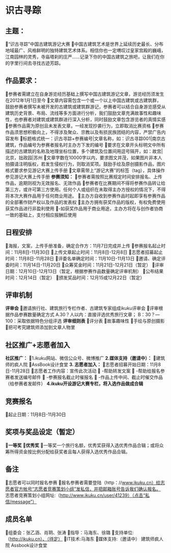 # 识古寻踪
## 主题：
“识古寻踪”中国古建筑游记大赛
中国古建筑艺术是世界上延续历史最长、分布地域最广、风格鲜明的独特建筑艺术体系。相信你也一定喟叹过皇家宫殿的巍峨，江南园林的灵秀，寺庙塔刹的庄严……记录下你的中国古建筑之旅吧，让我们在你的字里行间去寻找古迹芳踪。
## 作品要求：
参赛者需建立在自身游览经历基础上撰写中国古建筑游记文章，游览经历须发生在2012年1月1日至今
文章内容需包含一个或一个以上中国古建筑或古建筑群，鼓励参赛者撰写未被开发的古建筑或建筑群游记，参赛者可以结合自身游览感受从建筑历史背景、布局、流线等多方面进行分析，我们鼓励文章充满故事性和趣味性，也参赛者对建筑或建筑群进行深入分析，同时鼓励文章包含游览者的真情实感
参赛作品需为原创且未发表文章，一经发现抄袭行为，立即取消比赛资格
参赛作品须思想积极向上，不得涉及聚众、宗教以及有损民族团结的内容，严禁广告内容发布
标题格式统一：识古寻踪+参赛编号|文章名称，如：识古寻踪001|南京古建筑，作品编号为参赛者报名时主办方下发的编号
要求在文章开头标明文中所有描述的古建筑的名称及地理坐标位置，多个建筑及位置间用逗号隔开，如：故宫|北京，拙政园|苏州
文章字数在10000字以内，要求图文并茂，如果图片非本人拍摄请注明版权，若发生侵权行为，则取消奖项。鼓励手绘及原创摄影作品，图片格式要求参见游记大赛上传手册
文章需带上“游记大赛”的标签（tag），具体操作参见游记大赛上传手册
**参赛须知：** 
参赛者需按照比赛规定时间安排报名、上传作品，逾期则视为无效报名、无效作品
参赛者在比赛期间不得将参赛作品转让给第三方，或许可第三方使用。任何个人或组织在未取得主办方授权的情况下，不得将本次大赛作品用于任何商业用途。
主办方自收到参赛作品时起即享有参赛作品的全部著作财产权以及作品的发表权
主办方拥有获奖作品的版权，有权免费使用获奖作品进行非盈利使用
-如获奖作品用于商业用途，主办方将在与创作者协商一致的基础上，支付相应报酬后使用
## 日程安排
海报，文案，上传手册准备，确定合作方：11月7日完成并上传
参赛报名起止时间：11月8日-11月30日
上传文章起止时间：11月8日-12月8日
志愿者招募起止时间：11月8日-11月28日
评委名单确定时间：11月10日-11月13日
邀请、确定评委时间：11月14日-11月20日
众筹奖金时间：11月21日-12月21日（暂定）
评审日期：12月10日-12月13日（暂定，根据参赛作品数量确定评审机制）
公布结果时间：12月14日（暂定）
颁发奖品时间：12月15或12月22日（暂定）
## 评审机制
**评审会**
邀请旅行社、建筑旅行专栏作者、古建筑专家组成ikuku评审会
评审根据作品参赛数量确定方式   A.30？人以内：直接评选优秀旅行文章； B：30？—100：采取依据特色分组评选
**评审细则表**
评分表
故事趣味性
手绘与原创摄影
把可考究建筑师添加到文章人物里
## 社区推广+志愿者加入
**社区推广：**
1.ikuku网站、微信公众号、微博推广
**2.媒体支持（邀请中）：**
建筑师的疯人院
AssBook设计食堂
**3. 志愿者加入：**
志愿者招募开始日期：11月8日-11月28日
志愿者工作内容：宣传此次活动
           -帮助转发文案
           -帮助给报名参赛者发送编号邮件
           -参赛报名截止时催报名
           -作品上传中间、截止时催交作品（给参赛者发邮件）
**4.ikuku开设游记大赛专栏，将入选作品做成合辑**
## 竞赛报名
起止日期：11月8日-11月30日
## 奖项与奖品设定（暂定）
**一等奖**
**优秀奖**
一等奖一个旅行名额，优秀奖获得入选优秀作品合辑；或将众筹所得资金按比例分配给获奖者且每人获得入选优秀作品合辑。
## 备注
志愿者可以同时报名参赛
报名参赛者需要登陆（http：//www.ikuku.cn）给志愿者官方帐号“志愿者竞赛策划小组”发私信，并把邮箱账号告诉我们确认报名。 志愿者竞赛策划小组网址:（http://www.ikuku.cn/user/41239）（点击“私信/message”）
## 成员名单
组委会：张乙涵、肖玥、张涛
指导：马海东、徐璐
支持单位:（http://ikuku.cn）、（待定）
IT技术:马海东
媒体支持:（邀请中）
建筑师疯人院
Assbook设计食堂
